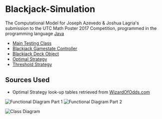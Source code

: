 # Blackjack-Simulation
The Computational Model for Joseph Azevedo &amp; Joshua Lagria's submission to the UTC Math Poster 2017 Competition, programmed in the programming language [Java](https://www.java.com/en/)

- [Main Testing Class](src/ehs/mat/TestHarness.java)
- [Blackjack Gamestate Controller](src/ehs/mat/game/BlackjackGame.java)
- [Blackjack Deck Object](src/ehs/mat/game/BlackjackDeck.java)
- [Optimal Strategy](src/ehs/mat/strategy/OptimalStrategy.java)
- [Threshold Strategy](src/ehs/mat/strategy/ThresholdStrategy.java)

## Sources Used
- Optimal Strategy look-up tables retrieved from [WizardOfOdds.com](https://wizardofodds.com/games/blackjack/strategy/4-decks/)

![Functional Diagram Part 1](http://i.imgur.com/3XmugdG.png)
![Functional Diagram Part 2](http://i.imgur.com/2rVpVIw.png)

![Class Diagram](http://i.imgur.com/O4EDVsR.png)
